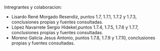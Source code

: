 Intregrantes y colaboracion:
 - Lisardo René Morgado Resendiz, puntos 1.7, 1.7.1, 1.7.2 y 1.7.3, conclusiones propias y fuentes consultadas.
 - López Navarrete Sergio Hidekel,puntos 1.7.4, 1.7.5, 1.7.6 y 1.7.7, conclusiones propias y fuentes consultadas.
 - Moreno Galicia Jesus Antonio, puntos 1.7.8, 1.7.9 y 1.7.10, conclusiones propias y fuentes consultadas.
